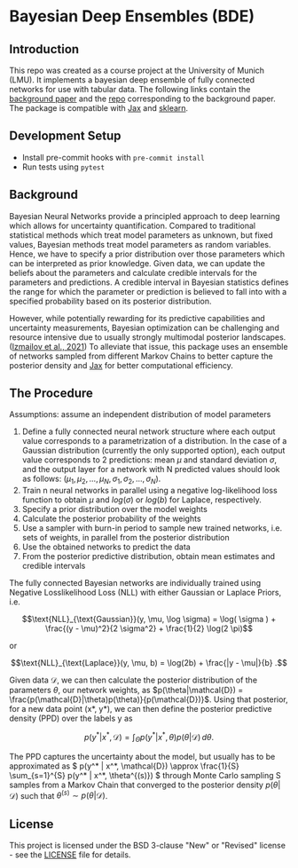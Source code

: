 # Bayesian Deep Ensembles (BDE)

## Introduction

This repo was created as a course project at the University of Munich
(LMU). It implements a bayesian deep ensemble of fully connected 
networks for use with tabular data.
The following links contain the [background paper](https://arxiv.org/abs/2402.01484 )
and the [repo](https://github.com/EmanuelSommer/bnn_connecting_the_dots) corresponding to the background paper. 
The package is compatible with [Jax](https://jax.readthedocs.io/en/latest/quickstart.html) and [sklearn](https://scikit-learn.org/stable/index.html).


## Development Setup

- Install pre-commit hooks with `pre-commit install`
- Run tests using `pytest`

## Background
Bayesian Neural Networks provide a principled approach to deep learning 
which allows for uncertainty quantification. Compared to traditional
statistical methods which treat model parameters as unknown, but fixed
values, Bayesian methods treat model parameters as random
variables. Hence, we have to specify a prior distribution over those
parameters which can be interpreted as prior knowledge. Given data,
we can update the beliefs about the parameters and calculate credible
intervals for the parameters and predictions. A credible interval in 
Bayesian statistics defines the range for which the parameter or prediction is 
believed to fall into with a specified probability based on its posterior distribution. 

However, while potentially rewarding for its predictive capabilities and uncertainty
measurements, Bayesian optimization can be challenging and resource intensive due to 
usually strongly multimodal posterior landscapes.
([Izmailov et al., 2021](https://proceedings.mlr.press/v139/izmailov21a.html))
To alleviate that issue, this package uses an ensemble of networks sampled from different Markov
Chains to better capture the posterior density and [Jax](https://jax.readthedocs.io/en/latest/quickstart.html) for better computational efficiency.

## The Procedure
Assumptions: assume an independent distribution of model parameters
1. Define a fully connected neural network structure where each output value corresponds to a parametrization of a distribution. 
   In the case of a Gaussian distribution (currently the only supported option), each output value corresponds to 2 predictions: mean $\mu$ and standard deviation $\sigma$, and the output layer for a network with N predicted values should look as follows: $(\mu_1, \mu_2, ..., \mu_N, \sigma_1, \sigma_2, ..., \sigma_N)$.
2. Train n neural networks in parallel using a
negative log-likelihood loss function to obtain $\mu$
and $log(\sigma)$ or $log(b)$ for Laplace, respectively. 
3. Specify a prior distribution over the model weights
4. Calculate the posterior probability of the weights
5. Use a sampler with burn-in period to sample new trained networks, 
i.e. sets of weights, in parallel from the posterior distribution
6. Use the obtained networks to predict the data
7. From the posterior predictive distribution, obtain mean estimates
and credible intervals 

The fully connected Bayesian networks are individually trained using 
Negative Losslikelihood Loss (NLL) with either Gaussian or Laplace Priors, i.e.
```math
\text{NLL}_{\text{Gaussian}}(y, \mu, \log \sigma) = \log( \sigma ) + \frac{(y - \mu)^2}{2 \sigma^2} + \frac{1}{2} \log(2 \pi)
```
or
```math
\text{NLL}_{\text{Laplace}}(y, \mu, b) = \log(2b) + \frac{|y - \mu|}{b}
.
```

Given data $\mathcal{D}$, we can then calculate the posterior distribution of the 
parameters $\theta$, our network weights, as 
$p(\theta|\mathcal{D}) = \frac{p(\mathcal{D}|\theta)p(\theta)}{p(\mathcal{D})}$.
Using that posterior, for a new data point (x*, y*), we can then define the posterior 
predictive density (PPD) over the labels y as 
```math
p(y^* | x^*, \mathcal{D}) = \int_{\Theta} p(y^* | x^*, \theta) p(\theta | \mathcal{D}) \, d\theta.
```
The PPD captures the uncertainty about the model, but usually has to be approximated as
$`
p(y^* | x^*, \mathcal{D}) \approx \frac{1}{S} \sum_{s=1}^{S} p(y^* | x^*, \theta^{(s)})
`$
through Monte Carlo sampling S samples from a Markov Chain that converged 
to the posterior density $p(\theta|\mathcal{D})$ such that
$\theta^{(s)} \sim p(\theta | \mathcal{D})$. 


## License

This project is licensed under the BSD 3-clause "New" or "Revised" license - see the [LICENSE](LICENSE) file for details.
